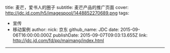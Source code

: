 title: 麦芒，爱书人的圈子
subtitle: 麦芒产品的推广页面
cover: http://jdc.jd.com/h5/imagespool/1448852270689.png
tags:
  - 宣传
  - 移动案例
author:
  nick: 京东
  github_name: JDC
date: 2015-09-06T16:00:00.000Z
publishDate: 2015-09-07T09:03:13.655Z
link: http://jdc.jd.com/fd/pp/maimang/index.html
---